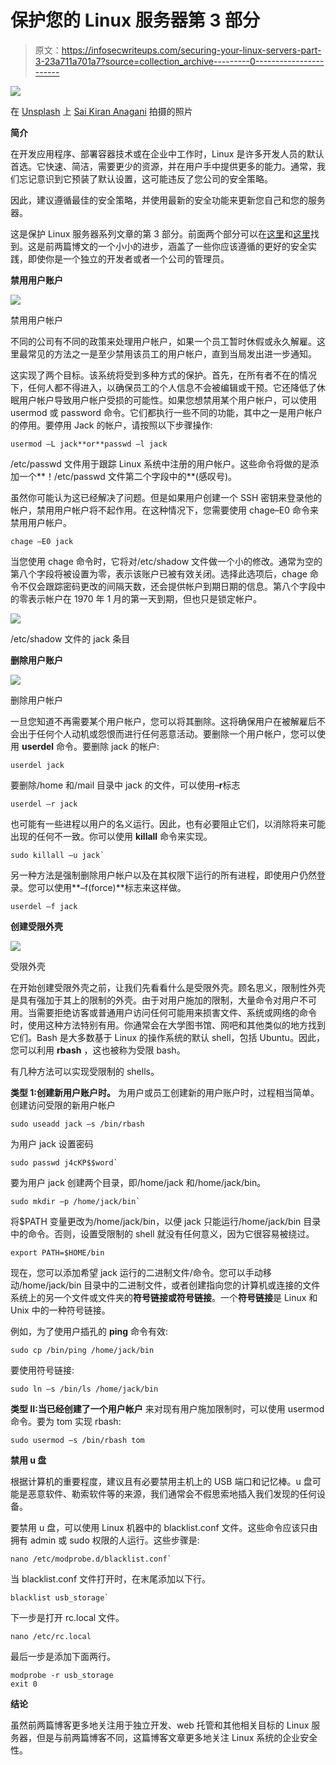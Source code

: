 # 保护您的 Linux 服务器第 3 部分

> 原文：<https://infosecwriteups.com/securing-your-linux-servers-part-3-23a711a701a7?source=collection_archive---------0----------------------->

![](img/882d3cc78e0031a6245dccec057086c3.png)

在 [Unsplash](https://unsplash.com?utm_source=medium&utm_medium=referral) 上 [Sai Kiran Anagani](https://unsplash.com/@anagani_saikiran?utm_source=medium&utm_medium=referral) 拍摄的照片

**简介**

在开发应用程序、部署容器技术或在企业中工作时，Linux 是许多开发人员的默认首选。它快速、简洁，需要更少的资源，并在用户手中提供更多的能力。通常，我们忘记意识到它预装了默认设置，这可能违反了您公司的安全策略。

因此，建议遵循最佳的安全策略，并使用最新的安全功能来更新您自己和您的服务器。

这是保护 Linux 服务器系列文章的第 3 部分。前面两个部分可以在[这里](https://securitylit.medium.com/securing-your-linux-server-with-these-best-practices-50b30e026bd)和[这里](https://medium.com/codex/securing-your-linux-server-part-ii-48e45c581931)找到。这是前两篇博文的一个小小的进步，涵盖了一些你应该遵循的更好的安全实践，即使你是一个独立的开发者或者一个公司的管理员。

**禁用用户账户**

![](img/118d25f5d87fbfcf86399c33214c7bc5.png)

禁用用户帐户

不同的公司有不同的政策来处理用户帐户，如果一个员工暂时休假或永久解雇。这里最常见的方法之一是至少禁用该员工的用户帐户，直到当局发出进一步通知。

这实现了两个目标。该系统将受到多种方式的保护。首先，在所有者不在的情况下，任何人都不得进入，以确保员工的个人信息不会被编辑或干预。它还降低了休眠用户帐户导致用户帐户受损的可能性。如果您想禁用某个用户帐户，可以使用 usermod 或 password 命令。它们都执行一些不同的功能，其中之一是用户帐户的停用。要停用 Jack 的帐户，请按照以下步骤操作:

```
usermod –L jack**or**passwd –l jack
```

/etc/passwd 文件用于跟踪 Linux 系统中注册的用户帐户。这些命令将做的是添加一个**！/etc/passwd 文件第二个字段中的**(感叹号)。

虽然你可能认为这已经解决了问题。但是如果用户创建一个 SSH 密钥来登录他的帐户，禁用用户帐户将不起作用。在这种情况下，您需要使用 chage–E0 命令来禁用用户帐户。

```
chage –E0 jack
```

当您使用 chage 命令时，它将对/etc/shadow 文件做一个小的修改。通常为空的第八个字段将被设置为零，表示该账户已被有效关闭。选择此选项后，chage 命令不仅会跟踪密码更改的间隔天数，还会提供帐户到期日期的信息。第八个字段中的零表示帐户在 1970 年 1 月的第一天到期，但也只是锁定帐户。

![](img/9bab9877531f83c7ffb69d821299a0cc.png)

/etc/shadow 文件的 jack 条目

**删除用户账户**

![](img/e54960214ec37ca358c0536ef3cd3bf9.png)

删除用户帐户

一旦您知道不再需要某个用户帐户，您可以将其删除。这将确保用户在被解雇后不会出于任何个人动机或怨恨而进行任何恶意活动。要删除一个用户帐户，您可以使用 **userdel** 命令。要删除 jack 的帐户:

```
userdel jack
```

要删除/home 和/mail 目录中 jack 的文件，可以使用–**r**标志

```
userdel –r jack
```

也可能有一些进程以用户的名义运行。因此，也有必要阻止它们，以消除将来可能出现的任何不一致。你可以使用 **killall** 命令来实现。

```
sudo killall –u jack`
```

另一种方法是强制删除用户帐户以及在其权限下运行的所有进程，即使用户仍然登录。您可以使用**–f(force)**标志来这样做。

```
userdel –f jack
```

**创建受限外壳**

![](img/1c33e67f6f4dc00eec71f3c96c14dd8d.png)

受限外壳

在开始创建受限外壳之前，让我们先看看什么是受限外壳。顾名思义，限制性外壳是具有强加于其上的限制的外壳。由于对用户施加的限制，大量命令对用户不可用。当需要拒绝访客或普通用户访问任何可能用来损害文件、系统或网络的命令时，使用这种方法特别有用。你通常会在大学图书馆、网吧和其他类似的地方找到它们。Bash 是大多数基于 Linux 的操作系统的默认 shell，包括 Ubuntu。因此，您可以利用 **rbash** ，这也被称为受限 bash。

有几种方法可以实现受限制的 shells。

**类型 1:创建新用户账户时。**
为用户或员工创建新的用户账户时，过程相当简单。创建访问受限的新用户帐户

```
sudo useadd jack –s /bin/rbash
```

为用户 jack 设置密码

```
sudo passwd j4cKP$$word`
```

要为用户 jack 创建两个目录，即/home/jack 和/home/jack/bin。

```
sudo mkdir –p /home/jack/bin`
```

将$PATH 变量更改为/home/jack/bin，以便 jack 只能运行/home/jack/bin 目录中的命令。否则，设置受限制的 shell 就没有任何意义，因为它很容易被绕过。

```
export PATH=$HOME/bin
```

现在，您可以添加希望 jack 运行的二进制文件/命令。您可以手动移动/home/jack/bin 目录中的二进制文件，或者创建指向您的计算机或连接的文件系统上的另一个文件或文件夹的**符号链接或符号链接**。一个**符号链接**是 Linux 和 Unix 中的一种符号链接。

例如，为了使用户插孔的 **ping** 命令有效:

```
sudo cp /bin/ping /home/jack/bin
```

要使用符号链接:

```
sudo ln –s /bin/ls /home/jack/bin
```

**类型 II:当已经创建了一个用户帐户** 来对现有用户施加限制时，可以使用 usermod 命令。要为 tom 实现 rbash:

```
sudo usermod –s /bin/rbash tom
```

**禁用 u 盘**

根据计算机的重要程度，建议且有必要禁用主机上的 USB 端口和记忆棒。u 盘可能是恶意软件、勒索软件等的来源，我们通常会不假思索地插入我们发现的任何设备。

要禁用 u 盘，可以使用 Linux 机器中的 blacklist.conf 文件。这些命令应该只由拥有 admin 或 sudo 权限的人运行。这些步骤是:

```
nano /etc/modprobe.d/blacklist.conf`
```

当 blacklist.conf 文件打开时，在末尾添加以下行。

```
blacklist usb_storage`
```

下一步是打开 rc.local 文件。

```
nano /etc/rc.local
```

最后一步是添加下面两行。

```
modprobe -r usb_storage
exit 0
```

**结论**

虽然前两篇博客更多地关注用于独立开发、web 托管和其他相关目标的 Linux 服务器，但是与前两篇博客不同，这篇博客文章更多地关注 Linux 系统的企业安全性。